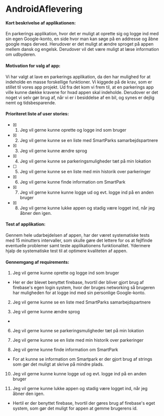 # AndroidAflevering

#### Kort beskrivelse af applikationen: ####
En parkerings applikation, hvor det er muligt at oprette sig og logge ind med sin egen Google-konto, en side hvor man kan søge på en addresse og åbne google maps derved. 
Herudover er det muligt at ændre sproget på appen mellem dansk og engelsk. Derudover vil det være muligt at læse information om udbyderen.

#### Motivation for valg af app: ####
Vi har valgt at lave en parkerings applikation, da den har mulighed for at indeholde en masse forskellige funktioner. Vi kiggede på de krav, som er stillet til vores app projekt. Ud fra det kom vi frem til, at en parkerings app ville kunne dække kravene for hvad appen skal indeholde. Derudover er det noget vi selv gør brug af, når vi er i besiddelse af en bil, og synes er dejlig nemt og tidsbesparende.

#### Prioriteret liste af user stories: ####
- [x] 1. Jeg vil gerne kunne oprette og logge ind som bruger
- [x] 2. Jeg vil gerne kunne se en liste med SmartParks samarbejdspartnere
- [x] 3. Jeg vil gerne kunne ændre sprog
- [x] 4. Jeg vil gerne kunne se parkeringsmuligheder tæt på min lokation
- [ ] 5. Jeg vil gerne kunne se en liste med min historik over parkeringer 
- [x] 6. Jeg vil gerne kunne finde information om SmartPark
- [x] 7. Jeg vil gerne kunne kunne logge ud og evt. logge ind på en anden bruger
- [x] 8. Jeg vil gerne kunne lukke appen og stadig være logget ind, når jeg åbner den igen.

#### Test af applikation: ####

Gennem hele udarbejdelsen af appen, har der været systematiske tests med 15 minutters intervaller, som skulle gøre det lettere for os at fejlfinde eventuelle problemer samt teste applikationens funktionalitet. Ydermere hjalp de systematiske test til at optimere kvaliteten af appen. 

#### Gennemgang af requirements: ####
    
1. Jeg vil gerne kunne oprette og logge ind som bruger
- Her er der blevet benyttet firebase, hvortil der bliver gjort brug af firebase's egen login system, hvor der bruges networking så brugeren har muligheden for at logge ind med sin personlige Google-konto.   
  
2. Jeg vil gerne kunne se en liste med SmartParks samarbejdspartnere

4. Jeg vil gerne kunne ændre sprog
- 

6. Jeg vil gerne kunne se parkeringsmuligheder tæt på min lokation

8. Jeg vil gerne kunne se en liste med min historik over parkeringer 

10. Jeg vil gerne kunne finde information om SmartPark
- For at kunne se information om Smartpark er der gjort brug af strings som gør det muligt at skrive på mindre plads.

10. Jeg vil gerne kunne kunne logge ud og evt. logge ind på en anden bruger


12. Jeg vil gerne kunne lukke appen og stadig være logget ind, når jeg åbner den igen.
- Hertil er der benyttet firebase, hvortil der gøres brug af firebase's eget system, som gør det muligt for appen at gemme brugerens id.
